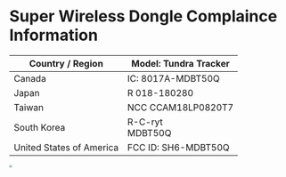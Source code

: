 # Super Wireless Dongle Complaince Information


| **Country / Region**     | **Model: Tundra Tracker** |
| ------------------------ | ------------------------- |
| Canada                   | IC: 8017A-MDBT50Q         |
| Japan                    | R 018-180280              |
| Taiwan                   | NCC CCAM18LP0820T7        |
| South Korea              | R-C-ryt<br />MDBT50Q      |
| United States of America | FCC ID: SH6-MDBT50Q       |

<img src="https://docs.tundra-labs.com/images/others/Dongle Certification.png" style="zoom:33%;" />
